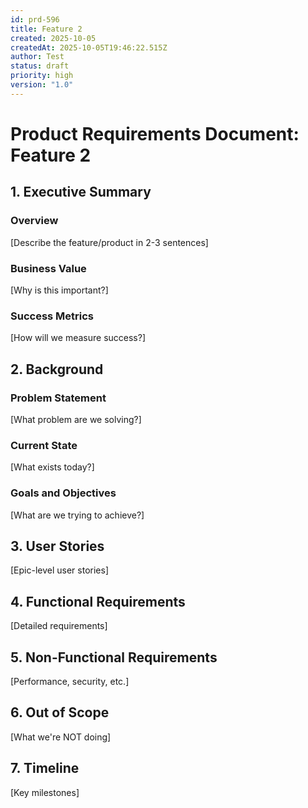 ```yaml
---
id: prd-596
title: Feature 2
created: 2025-10-05
createdAt: 2025-10-05T19:46:22.515Z
author: Test
status: draft
priority: high
version: "1.0"
---
```

# Product Requirements Document: Feature 2

## 1. Executive Summary

### Overview
[Describe the feature/product in 2-3 sentences]

### Business Value
[Why is this important?]

### Success Metrics
[How will we measure success?]

## 2. Background

### Problem Statement
[What problem are we solving?]

### Current State
[What exists today?]

### Goals and Objectives
[What are we trying to achieve?]

## 3. User Stories

[Epic-level user stories]

## 4. Functional Requirements

[Detailed requirements]

## 5. Non-Functional Requirements

[Performance, security, etc.]

## 6. Out of Scope

[What we're NOT doing]

## 7. Timeline

[Key milestones]
